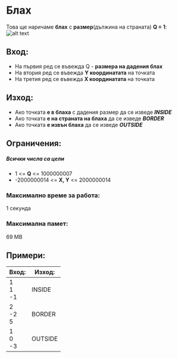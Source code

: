 # Блах

Това ще наричаме **блах** с **размер**(дължина на страната) **Q = 1**: <br>
![alt text](./Screenshot%20from%202017-06-20%2016-27-53.png)

## Вход:
* На първия ред се въвежда Q - **размера на дадения блах**
* На втория ред се въвежда **Y координатата** на точката
* На третия ред се въвежда **X координатата** на точката

## Изход:
* Ако точката **е в блаха** с дадения размер да се изведе **_INSIDE_** <br>
* Ако точката **е на страната на блаха** да се изведе **_BORDER_** <br>
* Ако точката **е извън блаха** да се изведе **_OUTSIDE_**

## Ограничения:
##### Всички числа са цели
* 1 <= **Q** <= 1000000007
* -2000000014 <= **X, Y** <= 2000000014

### Максимално време за работа:
1 секунда

### Максимална памет:
69 MB

## Примери:
| Вход:        | Изход:  | 
| ------------ | ------- | 
| 1<br>1<br>-1 | INSIDE  | 
| 2<br>-2<br>5 | BORDER  | 
| 1<br>0<br>-3 | OUTSIDE | 
